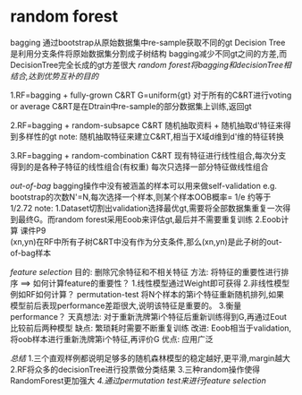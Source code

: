 # random forest
bagging 通过bootstrap从原始数据集中re-sample获取不同的gt
Decision Tree 是利用分支条件将原始数据集分割成子树结构
bagging减少不同gt之间的方差,而DecisionTree完全长成的gt方差很大
*random forest将bagging和decisionTree相结合,达到优势互补的目的*

1.RF=bagging + fully-grown C&RT
G=uniform{gt} 对于所有的C&RT进行voting or average
C&RT是在Dtrain中re-sample的部分数据集上训练,返回gt

2.RF=bagging + random-subsapce C&RT
随机抽取资料 + 随机抽取d'特征来得到多样性的gt
note: 随机抽取特征来建立C&RT,相当于X域d维到d'维的特征转换

3.RF=bagging + random-combination C&RT
现有特征进行线性组合,每次分支得到的是各种子特征的线性组合(有权重)
每次只选择一部分特征做线性组合

*out-of-bag*
bagging操作中没有被涵盖的样本可以用来做self-validation
e.g. bootstrap的次数N'=N,每次选择一个样本,则某个样本OOB概率= 1/e 约等于 1/2.72
note:
1.Dataset切割出validation选择最优gt,需要将全部数据集重复一次得到最终G。而random forest采用Eoob来评估gt,最后并不需要重复训练
2.Eoob计算
课件P9  
(xn,yn)在RF中所有子树C&RT中没有作为分支条件,那么(xn,yn)是此子树的out-of-bag样本

*feature selection*
目的: 删除冗余特征和不相关特征
方法: 将特征的重要性进行排序 ==> 如何计算feature的重要性？
1.线性模型通过Weight即可获得
2.非线性模型例如RF如何计算？
permutation-test
将N个样本的第i个特征重新随机排列,如果模型前后表现performance差距很大,说明该特征是重要的。
3.衡量performance？
天真想法: 对于重新洗牌第i个特征后重新训练得到G,再通过Eout比较前后两种模型
缺点: 繁琐耗时需要不断重复训练
改进: Eoob相当于validation,将oob样本进行重新洗牌第i个特征,再评价G
优点: 应用广泛

*总结*
1.三个直观样例都说明足够多的随机森林模型的稳定越好,更平滑,margin越大
2.RF将众多的decisionTree进行投票做分类结果
3.三种random操作使得RandomForest更加强大
*4.通过permutation test来进行feature selection*
